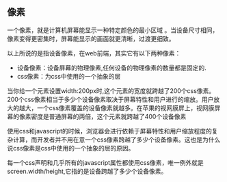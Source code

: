 ## 像素
一个像素，就是计算机屏幕能显示一种特定颜色的最小区域 。当设备尺寸相同，像素变得更密集时，屏幕能显示的画面就更清晰，过渡更细致。

以上所说的是指设备像素，在web前端，其实它有以下两种像素：
* 设备像素：设备屏幕的物理像素,任何设备的物理像素的数量都是固定的.
* css像素：为css中使用的一个抽象的层

当你给一个元素设置width:200px时,这个元素的宽度就跨越了200个css像素。200个css像素相当于多少个设备像素取决于屏幕特性和用户进行的缩放。用户放大的越大，一个css像素覆盖的设备像素就越多。在苹果的视网膜屏上，视网膜屏幕的像素密度是普通屏幕的两倍，这个元素就跨越了400个设备像素

使用css和javascript的时候，浏览器会进行依赖于屏幕特性和用户缩放程度的复杂计算，而开发者并不用在意一个css像素跨越了多少个设备像素。这也是为什么说css像素是css中使用的一个抽象的层的原因。

每一个css声明和几乎所有的javascript属性都使用css像素，唯一例外就是screen.width/height,它指的是设备跨越了多少个设备像素。
